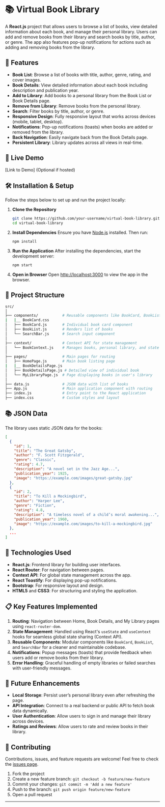 
# 📚 Virtual Book Library

A **React.js** project that allows users to browse a list of books, view detailed information about each book, and manage their personal library. Users can add and remove books from their library and search books by title, author, or genre. The app also features pop-up notifications for actions such as adding and removing books from the library.

## 🌟 Features
- **Book List**: Browse a list of books with title, author, genre, rating, and cover images.
- **Book Details**: View detailed information about each book including description and publication year.
- **Add to Library**: Add books to a personal library from the Book List or Book Details page.
- **Remove from Library**: Remove books from the personal library.
- **Search**: Filter books by title, author, or genre.
- **Responsive Design**: Fully responsive layout that works across devices (mobile, tablet, desktop).
- **Notifications**: Pop-up notifications (toasts) when books are added or removed from the library.
- **Back Navigation**: Easily navigate back from the Book Details page.
- **Persistent Library**: Library updates across all views in real-time.

## 🚀 Live Demo
[Link to Demo] (Optional if hosted)

## 🛠️ Installation & Setup

Follow the steps below to set up and run the project locally:

1. **Clone the Repository**
   ```bash
   git clone https://github.com/your-username/virtual-book-library.git
   cd virtual-book-library
   ```

2. **Install Dependencies**
   Ensure you have [Node.js](https://nodejs.org/) installed. Then run:
   ```bash
   npm install
   ```

3. **Run the Application**
   After installing the dependencies, start the development server:
   ```bash
   npm start
   ```

4. **Open in Browser**
   Open [http://localhost:3000](http://localhost:3000) to view the app in the browser.



## 📂 Project Structure

```bash
src/
│
├── components/           # Reusable components like BookCard, BookList, SearchBar
|   |__ BookCard.css
│   ├── BookCard.js       # Individual book card component
│   ├── BookList.js       # Renders list of books
│   └── SearchBar.js      # Search input component
│
├── context/              # Context API for state management
│   └── BookContext.js    # Manages books, personal library, and state actions
│
├── pages/                # Main pages for routing
│   ├── HomePage.js       # Main book listing page
|   |__ BookDetailsPage.js
│   ├── BookDetailsPage.js # Detailed view of individual book
│   └── MyLibraryPage.js  # Page displaying books in user's library
│
├── data.js               # JSON data with list of books
├── App.js                # Main application component with routing
├── index.js              # Entry point to the React application
├── index.css             # Custom styles and layout
```

## 📚 JSON Data

The library uses static JSON data for the books:

```json
[
  {
    "id": 1,
    "title": "The Great Gatsby",
    "author": "F. Scott Fitzgerald",
    "genre": "Classic",
    "rating": 4.7,
    "description": "A novel set in the Jazz Age...",
    "publication_year": 1925,
    "image": "https://example.com/images/great-gatsby.jpg"
  },
  {
    "id": 2,
    "title": "To Kill a Mockingbird",
    "author": "Harper Lee",
    "genre": "Fiction",
    "rating": 4.8,
    "description": "A timeless novel of a child’s moral awakening...",
    "publication_year": 1960,
    "image": "https://example.com/images/to-kill-a-mockingbird.jpg"
  },
  ...
]
```

## 🔧 Technologies Used

- **React.js**: Frontend library for building user interfaces.
- **React Router**: For navigation between pages.
- **Context API**: For global state management across the app.
- **React Toastify**: For displaying pop-up notifications.
- **Bootstrap**: For responsive layout and design.
- **HTML5** and **CSS3**: For structuring and styling the application.

## 📋 Key Features Implemented

1. **Routing**: Navigation between Home, Book Details, and My Library pages using `react-router-dom`.
2. **State Management**: Handled using React's `useState` and `useContext` hooks for seamless global state sharing (Context API).
3. **Reusable Components**: Modular components like `BookCard`, `BookList`, and `SearchBar` for a cleaner and maintainable codebase.
4. **Notifications**: Popup messages (toasts) that provide feedback when users add or remove books from their library.
5. **Error Handling**: Graceful handling of empty libraries or failed searches with user-friendly messages.

## 🔄 Future Enhancements

- **Local Storage**: Persist user’s personal library even after refreshing the page.
- **API Integration**: Connect to a real backend or public API to fetch book data dynamically.
- **User Authentication**: Allow users to sign in and manage their library across devices.
- **Ratings and Reviews**: Allow users to rate and review books in their library.

## 🤝 Contributing

Contributions, issues, and feature requests are welcome! Feel free to check the [issues page](https://github.com/your-username/virtual-book-library/issues).

1. Fork the project
2. Create a new feature branch: `git checkout -b feature/new-feature`
3. Commit your changes: `git commit -m 'Add a new feature'`
4. Push to the branch: `git push origin feature/new-feature`
5. Open a pull request


---
